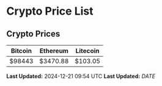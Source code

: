 # Crypto Price List

## Crypto Prices
| Bitcoin | Ethereum | Litecoin |
| ------- | -------- | -------- |
| $98443 | $3470.88 | $103.05 |
**Last Updated:** 2024-12-21 09:54 UTC
**Last Updated:** $DATE$
